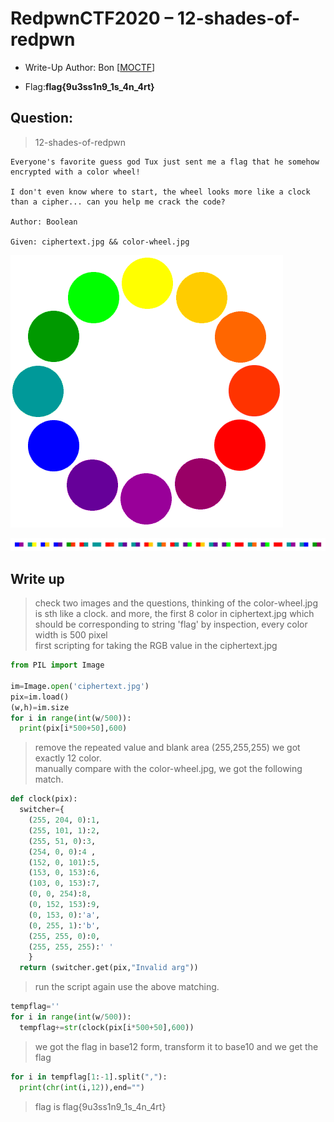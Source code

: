 # RedpwnCTF2020 – 12-shades-of-redpwn

- Write-Up Author: Bon \[[MOCTF](https://www.facebook.com/MOCSCTF)\]

- Flag:**flag{9u3ss1n9_1s_4n_4rt}**

## **Question:**
> 12-shades-of-redpwn

```
Everyone's favorite guess god Tux just sent me a flag that he somehow encrypted with a color wheel!

I don't even know where to start, the wheel looks more like a clock than a cipher... can you help me crack the code?

Author: Boolean

Given: ciphertext.jpg && color-wheel.jpg
```

![img](./img/1.jpg)

![img](./img/2.jpg)

## Write up
>check two images and the questions, thinking of the color-wheel.jpg is sth like a clock.
and more, the first 8 color in ciphertext.jpg which should be corresponding to string 'flag'
by inspection, every color width is 500 pixel</br>first scripting for taking the RGB value in the ciphertext.jpg

```python
from PIL import Image

im=Image.open('ciphertext.jpg')
pix=im.load()
(w,h)=im.size
for i in range(int(w/500)):
  print(pix[i*500+50],600)
```

>remove the repeated value and blank area (255,255,255) we got exactly 12 color.</br>manually compare with the color-wheel.jpg, we got the following match.

```python
def clock(pix):
  switcher={
    (255, 204, 0):1,
    (255, 101, 1):2,
    (255, 51, 0):3,	
    (254, 0, 0):4 ,	
    (152, 0, 101):5,
    (153, 0, 153):6,
    (103, 0, 153):7,
    (0, 0, 254):8,	
    (0, 152, 153):9,
    (0, 153, 0):'a',
    (0, 255, 1):'b',
    (255, 255, 0):0,
	(255, 255, 255):' '
    }
  return (switcher.get(pix,"Invalid arg"))
```

>run the script again use the above matching.

```python
tempflag=''
for i in range(int(w/500)):
  tempflag+=str(clock(pix[i*500+50],600))
```

>we got the flag in base12 form, transform it to base10 and we get the flag

```python
for i in tempflag[1:-1].split(","):
  print(chr(int(i,12)),end="")
```

>flag is flag{9u3ss1n9_1s_4n_4rt}

